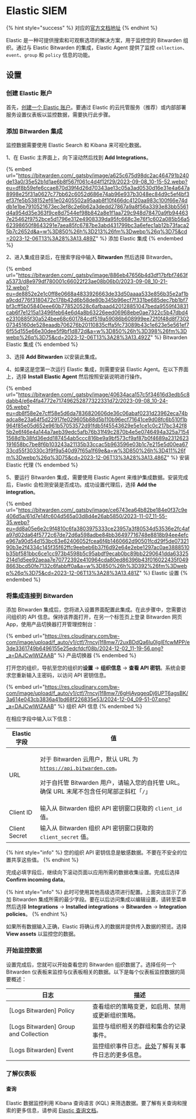 # Elastic SIEM

{% hint style="success" %}
对应的[官方文档地址](https://bitwarden.com/help/elastic-siem/)
{% endhint %}

Elastic 是一种可提供搜索和可观察选项的解决方案，用于监控您的 Bitwarden 组织。通过与 Elastic Bitwarden 的集成，Elastic Agent 提供了监控 `collection`、`event`、`group` 和 `policy` 信息的功能。

## 设置 <a href="#setup" id="setup"></a>

### 创建 Elastic 账户 <a href="#create-a-elastic-account" id="create-a-elastic-account"></a>

首先，[创建一个 Elastic 账户](https://www.elastic.co/)。要通过 Elastic 的云托管服务（推荐）或内部部署服务设置仪表板以监控数据，需要执行此步骤。

### 添加 Bitwarden 集成 <a href="#add-bitwarden-integration" id="add-bitwarden-integration"></a>

监控数据需要使用 Elastic Search 和 Kibana 来可视化数据。

1、在 Elastic 主界面上，向下滚动然后找到 **Add Integrations**。

{% embed url="https://bitwarden.com/_gatsby/image/a625c675d98dc2ac464791b240de13a0/35e52b1d1ae6b8f567f061c4d4f12f29/2023-09-08_10-15-52.webp?eu=df8b59efe6ccae870d39f4d26d70343ae13c05a3ad0530d16e31e4a647a8998e25f31a0627c77bb62c6052d686e74ab96e937b3048ec84d9c5ef4bf3ef37fe5b538152ef61e02405502a95aab8f10f466dc4120aa983c100f66e74ddb1e1be7910521673ec3ef8c2e6b62a3dedd27867a9a8f56a3393e83bb5561d4a954d35e363f9ce8d7544ef98b842a8e1f1aa729c948d78470a9fb944637e25462f9752bce5d1796e312e4908339da95fc668c3e76f1c602a085b56a562398650f8643291e7aea85fc6787be3abd431799bc3a6efec1ab12b73faca25b7c2652d&a=w%3D850%26h%3D213%26fm%3Dwebp%26q%3D75&cd=2023-12-06T13%3A28%3A13.489Z" %}
添加 Elastic 集成
{% endembed %}

2、进入集成目录后，在搜索字段中输入 **Bitwarden** 然后选择 Bitwarden。

{% embed url="https://bitwarden.com/_gatsby/image/886eb47656b4d3df17bfbf7463fa5373/d8e979df780001c66022f23ae08b06b0/2023-09-08_10-21-12.webp?eu=de8852e2e1c0ff8e0668a4833926663de33d50aaaa533e856b35e2af1ba9cdd776f3180472c178b42d6b58de80b345b96ecf7f331be685dec7bb1bf7bf3cff5b05840eee60b778520528c6afbaad420128851047beda9559f43831cab6f7e1215a13496feb64e6d4a8b63226eed06968ebe0ae7322c5b47dbd4e2310885f30a524bee68c601784cdf519a59086b608999ee72f0f48d8f730207345160de528eaadb706276b20110835cffa5fc73089b43c1e623e5e561ef76f55d155e66e30dee5f9bf1d872d&a=w%3D850%26h%3D398%26fm%3Dwebp%26q%3D75&cd=2023-12-06T13%3A28%3A13.492Z" %}
Bitwarden Elastic 集成
{% endembed %}

3、选择 **Add Bitwarden** 以安装此集成。

4、如果这是您第一次运行 Elastic 集成，则需要安装 Elastic Agent。在以下界面上，选择 **Install Elastic Agent** 然后按照安装说明进行操作。

{% embed url="https://bitwarden.com/_gatsby/image/40634aca157c5f34616d3edb5c8dabb4/e6e4fa4772e717496252877322331d72/2023-09-08_10-24-05.webp?eu=db8f58e2e7cff58e5d6da7836820606de36c06abaf0231d23962eca74badca8e23a64f5d22917fe029605b88d5b110b96ecf71641ce9d08fc6b510f1b964f85e05d652e961b57053572d91fdb5f45543629e5e1ce1c0c217bc342f85b2e6f46e4a144a7aeb39edc5afb76b31f49c2870b4e5e0746494a325a71541568d1b38fd36edd187454ab5ccc816be9a9bf573cf9af87b0f4689a2312623191658bc7be8f6b103243a21135b33ccac5b963596e03b1c7e215e5d00ea6733cd55f30330c3f9f9a540d97f65a1f69e&a=w%3D850%26h%3D411%26fm%3Dwebp%26q%3D75&cd=2023-12-06T13%3A28%3A13.486Z" %}
安装 Elastic 代理
{% endembed %}

5、要运行 Bitwarden 集成，需要使用 Elastic Agent 来维护集成数据。安装完成后，Elastic 会检测安装是否成功。成功设置代理后，选择 **Add the integration**。

{% embed url="https://bitwarden.com/_gatsby/image/ce6743ea64b82be184e0f37c9e406d5a/61d7e14fc604d565a03d8d4e26ab5850/2023-11-07_11-55-35.webp?eu=dd8a05e6e2c9f4810c6fa3803975333ce23957a3f80534d53536e2fc4afa97d02da64f5772c67de72d6a598adbe84bb36497716748e8818b94ee4efce967a90d54d153bc63e62406052fcea6f4b1460662d90501fcd29f5de0732190b3e2f4334c145f35f62ffc9eebeb6b37f6d92e64e2ebe1297ac0ae3888510b35bf581bbc6ce1cc973b4598b5c95abdf9ecab0bc89bb2290641dda63325214d1d5ee92aeaa7e70772392e410964cda80ed86396b43f016022435f0498663bcd50fe7132c6fabbff0a&a=w%3D850%26h%3D392%26fm%3Dwebp%26q%3D75&cd=2023-12-06T13%3A28%3A13.481Z" %}
Elastic 设置
{% endembed %}

### 将集成连接到 Bitwarden <a href="#connect-integration-to-bitwarden" id="connect-integration-to-bitwarden"></a>

添加 Bitwarden 集成后，您将进入设置界面配置此集成。在此步骤中，您需要访问组织的 API 信息。保持该界面打开，在另一个标签页上登录 Bitwarden 网页 App，使用产品切换器打开管理控制台：

{% embed url="https://res.cloudinary.com/bw-com/image/upload/f_auto/v1/ctf/7rncvj1f8mw7/2uxBDdQa6lu0IgIEfcwMPP/e3de3361749b6496155e25edcfdcf08b/2024-12-02_11-19-56.png?_a=DAJCwlWIZAAB" %}
产品切换器
{% endembed %}

打开您的组织，导航至您的组织的**设置** → **组织信息** → **查看 API 密钥**。系统会要求您重新输入主密码，以访问 API 密钥信息。

{% embed url="https://res.cloudinary.com/bw-com/image/upload/f_auto/v1/ctf/7rncvj1f8mw7/6gHjAyqgeqDj6UPT6agsBK/3a614e043cb3836a41bd68f226835e53/2024-12-04_09-51-07.png?_a=DAJCwlWIZAAB" %}
组织 API 信息
{% endembed %}

在相应字段中输入以下信息：

| Elastic 字段    | 值                                                                                                                                                  |
| ------------- | -------------------------------------------------------------------------------------------------------------------------------------------------- |
| URL           | <p>对于 Bitwarden 云用户，默认 URL 为 <code>https://api.bitwarden.com</code>。</p><p>对于自托管 Bitwarden 用户，请输入您的自托管 URL。确保 URL 末尾不包含任何尾部正斜杠「<code>/</code>」</p> |
| Client ID     | 输入从 Bitwarden 组织 API 密钥窗口获取的 `client_id` 值。                                                                                                        |
| Client Secret | 输入从 Bitwarden 组织 API 密钥窗口获取的 `client_secret` 值。                                                                                                    |

{% hint style="info" %}
您的组织 API 密钥信息是敏感数据。不要在不安全的位置共享这些值。
{% endhint %}

完成必填字段后，继续向下滚动页面以应用所需的数据收集设置。完成后选择 **Confirm incoming data**。

{% hint style="info" %}
此时可使用其他高级选项进行配置。上面突出显示了添加 Bitwarden 集成所需的最少字段。要在以后访问集成以编辑设置，请转至菜单然后选择 **Integrations** → **Installed integrations** → **Bitwarden** → **Integration policies**。
{% endhint %}

如果所有数据输入正确，Elastic 将确认传入的数据并提供传入数据的预览。选择 **View assets** 以监控您的数据。

### 开始监控数据 <a href="#start-monitoring-data" id="start-monitoring-data"></a>

设置完成后，您就可以开始查看您的 Bitwarden 组织数据了。选择任何一个 Bitwarden 仪表板来监控与仪表板相关的数据。以下是每个仪表板监控数据的简要概述：

| 日志                                     | 描述                                         |
| -------------------------------------- | ------------------------------------------ |
| \[Logs Bitwarden] Policy               | 查看组织的策略变更，如启用、禁用或更新组织策略。                   |
| \[Logs Bitwarden] Group and Collection | 监控与组织相关的群组和集合的记录事件。                        |
| \[Logs Bitwarden] Event                | 监控组织事件日志。[此处](event-logs.md)了解有关事件日志的更多信息。 |

### 了解仪表板 <a href="#understanding-the-dashboards" id="understanding-the-dashboards"></a>

#### 查询 <a href="#queries" id="queries"></a>

Elastic 数据监控利用 Kibana 查询语言 (KQL) 来筛选数据。要了解有关查询和搜索的更多信息，请参阅 [Elastic 查询文档](https://www.elastic.co/guide/en/kibana/current/kuery-query.html)。
